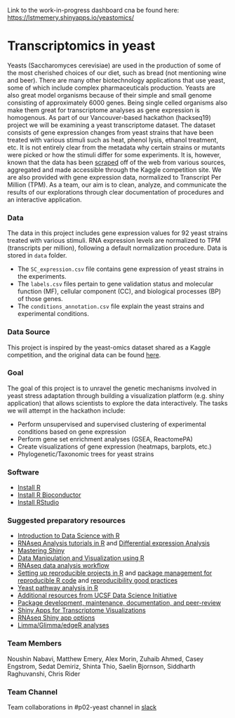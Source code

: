 Link to the work-in-progress dashboard cna be found here: https://lstmemery.shinyapps.io/yeastomics/


# Transcriptomics in yeast
Yeasts (Saccharomyces cerevisiae) are used in the production of some of the most cherished choices of our diet, such as bread (not mentioning wine and beer). There are many other biotechnology applications that use yeast, some of which include complex pharmaceuticals production. Yeasts are also great model organisms because of their simple and small genome consisting of approximately 6000 genes. Being single celled organisms also make them great for transcriptome analyses as gene expression is homogenous. As part of our Vancouver-based hackathon (hackseq19) project we will be examining a yeast transcriptome dataset. The dataset consists of gene expression changes from yeast strains that have been treated with various stimuli such as heat, phenol lysis, ethanol treatment, etc. It is not entirely clear from the metadata why certain strains or mutants were picked or how the stimuli differ for some experiments. It is, however, known that the data has been [scraped](https://github.com/rtwillett/yeastract_spider/) off of the web from various sources, aggregated and made accessible through the Kaggle competition site. We are also provided with gene expression data, normalized to Transcript Per Million (TPM). As a team, our aim is to clean, analyze, and communicate the results of our explorations through clear documentation of procedures and an interactive application.

### Data
The data in this project includes gene expression values for 92 yeast strains treated with various stimuli. RNA expression levels are normalized to TPM (transcripts per million), following a default normalization procedure. Data is stored in `data` folder.
- The `SC_expression.csv` file contains gene expression of yeast strains in the experiments.
- The `labels.csv` files pertain to gene validation status and molecular function (MF), cellular component (CC), and biological processes (BP) of those genes. 
- The `conditions_annotation.csv` file explain the yeast strains and experimental conditions.

### Data Source 
This project is inspired by the yeast-omics dataset shared as a Kaggle competition, and the original data can be found [here](https://www.kaggle.com/costalaether/yeast-transcriptomics).

### Goal
The goal of this project is to unravel the genetic mechanisms involved in yeast stress adaptation through building a visualization platform (e.g. shiny application) that allows scientists to explore the data interactively. The tasks we will attempt in the hackathon include:
- Perform unsupervised and supervised clustering of experimental conditions based on gene expression 
- Perform gene set enrichment analyses (GSEA, ReactomePA)
- Create visualizations of gene expression (heatmaps, barplots, etc.)
- Phylogenetic/Taxonomic trees for yeast strains


### Software
- [Install R](https://cran.r-project.org/)   
- [Install R Bioconductor](https://bioconductor.org/install/)   
- [Install RStudio](https://rstudio.com/products/rstudio/download/#download)   

### Suggested preparatory resources
- [Introduction to Data Science with R](http://shop.oreilly.com/product/0636920034834.do)
- [RNAseq Analysis tutorials in R](https://bioinformatics-core-shared-training.github.io/RNAseq-R/) and [Differential expression Analysis](https://combine-australia.github.io/RNAseq-R/06-rnaseq-day1.html)
- [Mastering Shiny](https://mastering-shiny.org/)
- [Data Manipulation and Visualization using R](http://bioinformatics-core-shared-training.github.io/r-intermediate/)
- [RNAseq data analysis workflow](https://github.com/griffithlab/rnaseq_tutorial) 
- [Setting up reproducible projects in R](https://nicercode.github.io/blog/2013-04-05-projects/) and [package management for reproducible R code](https://rviews.rstudio.com/2018/01/18/package-management-for-reproducible-r-code/) and [reproducibility good practices](https://github.com/karthik/rstudio2019)
- [Yeast pathway analysis in R](https://bioconductor.org/packages/release/bioc/vignettes/ReactomePA/inst/doc/ReactomePA.html)   
- [Additional resources from UCSF Data Science Initiative](https://courses.ucsf.edu/course/index.php?categoryid=499)
- [Package development, maintenance, documentation, and peer-review](https://devguide.ropensci.org/building.html#documentation)
- [Shiny Apps for Transcriptome Visualizations](https://academic.oup.com/bioinformatics/article/33/3/447/2525724)
- [RNAseq Shiny app options](https://www.rna-seqblog.com/tag/shiny/)
- [Limma/Glimma/edgeR analyses](https://www.bioconductor.org/packages/devel/workflows/vignettes/RNAseq123/inst/doc/limmaWorkflow.html)


### Team Members
Noushin Nabavi, Matthew Emery, Alex Morin, Zuhaib Ahmed, Casey Engstrom, Sedat Demiriz, Shinta Thio, Saelin Bjornson, Siddharth Raghuvanshi, Chris Rider 

### Team Channel
Team collaborations in #p02-yeast channel in [slack](hackseq19.slack.com)
